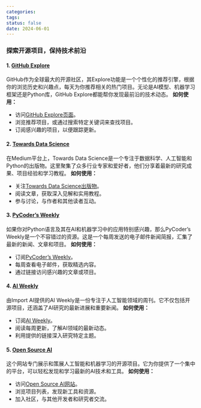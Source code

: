 ```yaml
---
categories: 
tags: 
status: false
date: 2024-06-01
---
```

### 探索开源项目，保持技术前沿
#### 1. [GitHub Explore](https://github.com/explore)
GitHub作为全球最大的开源社区，其Explore功能是一个个性化的推荐引擎，根据你的浏览历史和兴趣点，每天为你推荐相关的热门项目。无论是AI模型、机器学习框架还是Python库，GitHub Explore都能帮你发现最前沿的技术动态。
**如何使用：**
- 访问[GitHub Explore页面](https://github.com/explore)。
- 浏览推荐项目，或通过搜索特定关键词来查找项目。
- 订阅感兴趣的项目，以便跟踪更新。
#### 2. [Towards Data Science](https://towardsdatascience.com/)
在Medium平台上，Towards Data Science是一个专注于数据科学、人工智能和Python的出版物。这里聚集了众多行业专家和爱好者，他们分享着最新的研究成果、项目经验和学习教程。
**如何使用：**
- 关注[Towards Data Science出版物](https://towardsdatascience.com/)。
- 阅读文章，获取深入见解和实用教程。
- 参与讨论，与作者和其他读者互动。
#### 3. [PyCoder’s Weekly](https://pycoders.com/)
如果你对Python语言及其在AI和机器学习中的应用特别感兴趣，那么PyCoder’s Weekly是一个不容错过的资源。这是一个每周发送的电子邮件新闻简报，汇集了最新的新闻、文章和项目。
**如何使用：**
- 订阅[PyCoder’s Weekly](https://pycoders.com/)。
- 每周查看电子邮件，获取精选内容。
- 通过链接访问感兴趣的文章或项目。
#### 4. [AI Weekly](https://www.import.io/post/ai-weekly)
由Import AI提供的AI Weekly是一份专注于人工智能领域的周刊。它不仅包括开源项目，还涵盖了AI研究的最新进展和重要新闻。
**如何使用：**
- 订阅[AI Weekly](https://www.import.io/post/ai-weekly)。
- 阅读每周更新，了解AI领域的最新动态。
- 利用提供的链接深入研究特定主题。
#### 5. [Open Source AI](https://opensource.ai/)
这个网站专门展示和策展人工智能和机器学习的开源项目。它为你提供了一个集中的平台，可以轻松发现和学习最新的AI技术和工具。
**如何使用：**
- 访问[Open Source AI网站](https://opensource.ai/)。
- 浏览项目列表，发现新工具和资源。
- 加入社区，与其他开发者和研究者交流。
